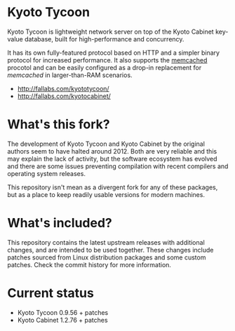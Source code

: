 Kyoto Tycoon
============

Kyoto Tycoon is lightweight network server on top of the Kyoto Cabinet key-value database, built for high-performance and concurrency.

It has its own fully-featured protocol based on HTTP and a simpler binary protocol for increased performance. It also supports the [memcached](http://www.memcached.org/) procotol and can be easily configured as a drop-in replacement for _memcached_ in larger-than-RAM scenarios.

  * http://fallabs.com/kyototycoon/
  * http://fallabs.com/kyotocabinet/

What's this fork?
=================

The development of Kyoto Tycoon and Kyoto Cabinet by the original authors seem to have halted around 2012. Both are very reliable and this may explain the lack of activity, but the software ecosystem has evolved and there are some issues preventing compilation with recent compilers and operating system releases.

This repository isn't mean as a divergent fork for any of these packages, but as a place to keep readily usable versions for modern machines.

What's included?
================

This repository contains the latest upstream releases with additional changes, and are intended to be used together. These changes include patches sourced from Linux distribution packages and some custom patches. Check the commit history for more information.

Current status
==============

  * Kyoto Tycoon 0.9.56 + patches
  * Kyoto Cabinet 1.2.76 + patches
